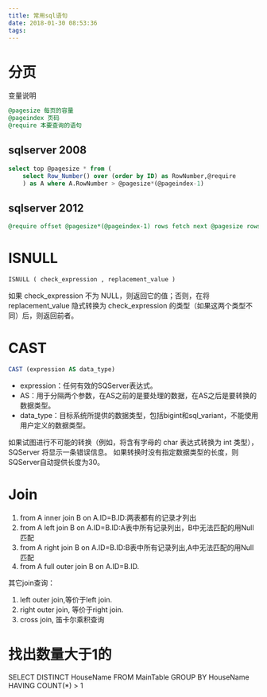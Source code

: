 ```yaml
---
title: 常用sql语句
date: 2018-01-30 08:53:36
tags:
---
```

# 分页

变量说明

```sql
@pagesize 每页的容量
@pageindex 页码
@require 本要查询的语句
```

## sqlserver 2008

```sql
select top @pagesize * from (
    select Row_Number() over (order by ID) as RowNumber,@require
    ) as A where A.RowNumber > @pagesize*(@pageindex-1)
```

## sqlserver 2012

```sql
@require offset @pagesize*(@pageindex-1) rows fetch next @pagesize rows only
```

# ISNULL

```sql
ISNULL ( check_expression , replacement_value )
```

如果 check_expression 不为 NULL，则返回它的值；否则，在将 replacement_value 隐式转换为 check_expression 的类型（如果这两个类型不同）后，则返回前者。

# CAST

```sql
CAST (expression AS data_type)
```

- expression：任何有效的SQServer表达式。
- AS：用于分隔两个参数，在AS之前的是要处理的数据，在AS之后是要转换的数据类型。
- data_type：目标系统所提供的数据类型，包括bigint和sql_variant，不能使用用户定义的数据类型。

如果试图进行不可能的转换（例如，将含有字母的 char 表达式转换为 int 类型），SQServer 将显示一条错误信息。
如果转换时没有指定数据类型的长度，则SQServer自动提供长度为30。

# Join

1. from A inner join B on A.ID=B.ID:两表都有的记录才列出
2. from A left join B on A.ID=B.ID:A表中所有记录列出，B中无法匹配的用Null匹配
3. from A right join B on A.ID=B.ID:B表中所有记录列出,A中无法匹配的用Null匹配
4. from A full outer join B on A.ID=B.ID.

其它join查询：

1. left outer join,等价于left join.
2. right outer join, 等价于right join.
3. cross join,    笛卡尔乘积查询

# 找出数量大于1的

SELECT DISTINCT HouseName FROM MainTable GROUP BY HouseName HAVING COUNT(*) > 1

